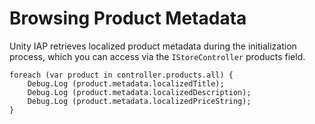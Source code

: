 # Browsing Product Metadata

Unity IAP retrieves localized product metadata during the initialization process, which you can access via the ``IStoreController`` products field.

````
foreach (var product in controller.products.all) {
    Debug.Log (product.metadata.localizedTitle);
    Debug.Log (product.metadata.localizedDescription);
    Debug.Log (product.metadata.localizedPriceString);
}
````
